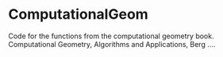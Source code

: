# ComputationalGeom
Code for the functions from the computational geometry book.
Computational Geometry, Algorithms and Applications, Berg ....
